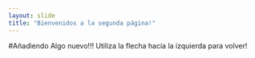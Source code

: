 ```yaml
---
layout: slide
title: "Bienvenidos a la segunda página!"
---
```

#Añadiendo Algo nuevo!!!
Utiliza la flecha hacia la izquierda para volver!
